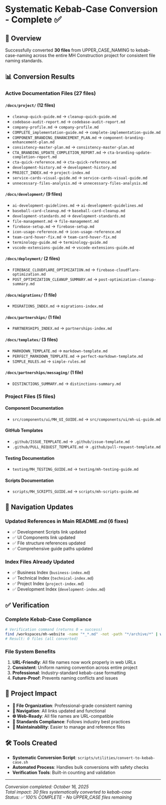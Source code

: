 # Systematic Kebab-Case Conversion - Complete ✅

## 🎯 Overview

Successfully converted **30 files** from UPPER_CASE_NAMING to kebab-case-naming across the entire MH Construction
project for consistent file naming standards.

## 📊 Conversion Results

### Active Documentation Files (27 files)

#### `/docs/project/` (12 files)

- `cleanup-quick-guide.md` → `cleanup-quick-guide.md`
- `codebase-audit-report.md` → `codebase-audit-report.md`
- `company-profile.md` → `company-profile.md`
- `COMPLETE_implementation-guide.md` → `complete-implementation-guide.md`
- `COMPONENT_BRANDING_ENHANCEMENT_PLAN.md` → `component-branding-enhancement-plan.md`
- `consistency-master-plan.md` → `consistency-master-plan.md`
- `CTA_BRANDING_UPDATE_COMPLETION_REPORT.md` → `cta-branding-update-completion-report.md`
- `cta-quick-reference.md` → `cta-quick-reference.md`
- `development-history.md` → `development-history.md`
- `PROJECT_INDEX.md` → `project-index.md`
- `service-cards-visual-guide.md` → `service-cards-visual-guide.md`
- `unnecessary-files-analysis.md` → `unnecessary-files-analysis.md`

#### `/docs/development/` (9 files)

- `ai-development-guidelines.md` → `ai-development-guidelines.md`
- `baseball-card-cleanup.md` → `baseball-card-cleanup.md`
- `development-standards.md` → `development-standards.md`
- `file-management.md` → `file-management.md`
- `firebase-setup.md` → `firebase-setup.md`
- `icon-usage-reference.md` → `icon-usage-reference.md`
- `team-card-hover-fix.md` → `team-card-hover-fix.md`
- `terminology-guide.md` → `terminology-guide.md`
- `vscode-extensions-guide.md` → `vscode-extensions-guide.md`

#### `/docs/deployment/` (2 files)

- `FIREBASE_CLOUDFLARE_OPTIMIZATION.md` → `firebase-cloudflare-optimization.md`
- `POST_OPTIMIZATION_CLEANUP_SUMMARY.md` → `post-optimization-cleanup-summary.md`

#### `/docs/migrations/` (1 file)

- `MIGRATIONS_INDEX.md` → `migrations-index.md`

#### `/docs/partnerships/` (1 file)

- `PARTNERSHIPS_INDEX.md` → `partnerships-index.md`

#### `/docs/templates/` (3 files)

- `MARKDOWN_TEMPLATE.md` → `markdown-template.md`
- `PERFECT_MARKDOWN_TEMPLATE.md` → `perfect-markdown-template.md`
- `SIMPLE_RULES.md` → `simple-rules.md`

#### `/docs/partnerships/messaging/` (1 file)

- `DISTINCTIONS_SUMMARY.md` → `distinctions-summary.md`

### Project Files (5 files)

#### Component Documentation

- `src/components/ui/MH_UI_GUIDE.md` → `src/components/ui/mh-ui-guide.md`

#### GitHub Templates

- `.github/ISSUE_TEMPLATE.md` → `.github/issue-template.md`
- `.github/PULL_REQUEST_TEMPLATE.md` → `.github/pull-request-template.md`

#### Testing Documentation

- `testing/MH_TESTING_GUIDE.md` → `testing/mh-testing-guide.md`

#### Scripts Documentation

- `scripts/MH_SCRIPTS_GUIDE.md` → `scripts/mh-scripts-guide.md`

## 🔗 Navigation Updates

### Updated References in Main README.md (6 fixes)

- ✅ Development Scripts link updated
- ✅ UI Components link updated
- ✅ File structure references updated
- ✅ Comprehensive guide paths updated

### Index Files Already Updated

- ✅ Business Index (`business-index.md`)
- ✅ Technical Index (`technical-index.md`)
- ✅ Project Index (`project-index.md`)
- ✅ Development Index (`development-index.md`)

## ✅ Verification

### Complete Kebab-Case Compliance

```bash
# Verification command (returns 0 = success)
find /workspaces/mh-website -name "*_*.md" -not -path "*/archive/*" | wc -l
# Result: 0 files (all converted)
```

### File System Benefits

1. **URL-Friendly**: All file names now work properly in web URLs
2. **Consistent**: Uniform naming convention across entire project
3. **Professional**: Industry-standard kebab-case formatting
4. **Future-Proof**: Prevents naming conflicts and issues

## 🎉 Project Impact

- **📁 File Organization**: Professional-grade consistent naming
- **🔗 Navigation**: All links updated and functional
- **🌐 Web-Ready**: All file names are URL-compatible
- **📝 Standards Compliance**: Follows industry best practices
- **🔄 Maintainability**: Easier to manage and reference files

## 🛠️ Tools Created

- **Systematic Conversion Script**: `scripts/utilities/convert-to-kebab-case.sh`
- **Automated Process**: Handles bulk conversions with safety checks
- **Verification Tools**: Built-in counting and validation

---

_Conversion completed: October 16, 2025_  
_Total impact: 30 files systematically converted to kebab-case_  
_Status: ✅ 100% COMPLETE - No UPPER_CASE files remaining_
